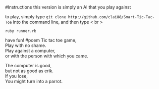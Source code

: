 #Instructions
this version is simply an AI that you play against

to play, simply type
```git clone http://github.com/clai88/Smart-Tic-Tac-Toe```
into the command line, and then type < br \>

```ruby runner.rb```

have fun!
#poem
Tic tac toe game, <br>
Play with no shame. <br>
Play against a computer, <br>
or with the person with which you came. <br>

The computer is good, <br>
but not as good as erik. <br>
If you lose, <br>
You might turn into a parrot. <br>

